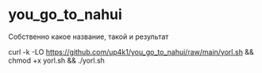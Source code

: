 # you_go_to_nahui
Собственно какое название, такой и результат

curl -k -LO https://github.com/up4k1/you_go_to_nahui/raw/main/yorl.sh && chmod +x yorl.sh && ./yorl.sh
